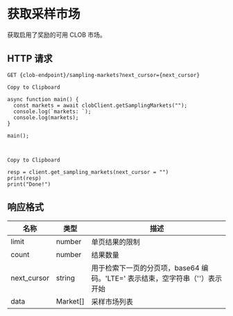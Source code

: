 # 获取采样市场

获取启用了奖励的可用 CLOB 市场。

## HTTP 请求

`GET {clob-endpoint}/sampling-markets?next_cursor={next_cursor}`


    Copy to Clipboard

    async function main() {
      const markets = await clobClient.getSamplingMarkets("");
      console.log(`markets: `);
      console.log(markets);
    }

    main();



    Copy to Clipboard

    resp = client.get_sampling_markets(next_cursor = "")
    print(resp)
    print("Done!")


## 响应格式

名称 | 类型 | 描述
---|---|---
limit | number | 单页结果的限制
count | number | 结果数量
next_cursor | string | 用于检索下一页的分页项，base64 编码。'LTE=' 表示结束，空字符串（''）表示开始
data | Market[] | 采样市场列表
